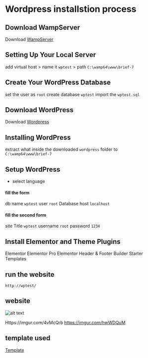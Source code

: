 # Wordpress installstion process

## Download WampServer

Download [WampServer](https://www.wampserver.com/en/)



## Setting Up Your Local Server

add virtual host > name it `wptest` > path `C:\wamp64\www\brief-7`

## Create Your WordPress Database

set the user as `root`
create database `wptest` import the `wptest.sql`

## Download WordPress

Download [Wordpress](https://wordpress.org/)

## Installing WordPress

extract what inside the downloaded `wordpress` folder to `C:\wamp64\www\brief-7`

## Setup WordPress

* select language

#### fill the form 

db name `wptest`
user `root`
Database host `localhost`

#### fill the second form

site Title `wptest`
username `root`
password `1234`

## Install Elementor and Theme Plugins

Elementor
Elementor Pro
Elementor Header & Footer Builder
Starter Templates

## run the website 

`http://wptest/`


## website
![alt text](Https://imgur.com/4vMcQrb)

Https://imgur.com/4vMcQrb
https://imgur.com/hwWDQuM


## template used

[Template](https://websitedemos.net/outdoor-adventure-02/)


